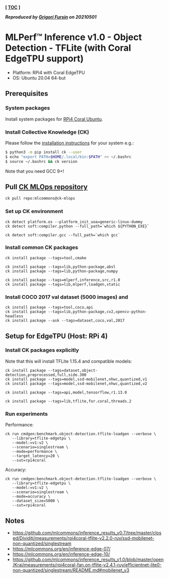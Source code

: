 **[ [TOC](../README.md) ]**

***Reproduced by [Grigori Fursin](https://cKnowledge.io/@gfursin) on 20210501***

# MLPerf&trade; Inference v1.0 - Object Detection - TFLite (with Coral EdgeTPU support)

* Platform: RPi4 with Coral EdgeTPU
* OS: Ubuntu 20.04 64-but

## Prerequisites

### System packages

Install system packages for [RPi4 Coral Ubuntu](../platform/rpi4-coral-ubuntu.md).

### Install Collective Knowledge (CK)

Please follow the [installation instructions](https://github.com/mlcommons/ck#installation) for your system e.g.:

```bash
$ python3 -m pip install ck --user
$ echo "export PATH=$HOME/.local/bin:$PATH" >> ~/.bashrc
$ source ~/.bashrc && ck version
```

Note that you need GCC 9+!

## Pull [CK MLOps repository]( https://github.com/mlcommons/ck-mlops )

```bash
ck pull repo:mlcommons@ck-mlops
```

### Set up CK environment

```
ck detect platform.os --platform_init_uoa=generic-linux-dummy
ck detect soft:compiler.python --full_path=`which ${PYTHON_EXE}`

ck detect soft:compiler.gcc --full_path=`which gcc`
```

### Install common CK packages
```
ck install package --tags=tool,cmake

ck install package --tags=lib,python-package,absl
ck install package --tags=lib,python-package,numpy

ck install package --tags=mlperf,inference,src,r1.0
ck install package --tags=lib,mlperf,loadgen,static
```

### Install COCO 2017 val dataset (5000 images) and 

```
ck install package --tags=tool,coco,api
ck install package --tags=lib,python-package,cv2,opencv-python-headless
ck install package --ask --tags=dataset,coco,val,2017
```

## Setup for EdgeTPU (Host: RPi 4)

### Install CK packages explicitly

Note that this will install TFLite 1.15.4 and compatible models:

```
ck install package --tags=dataset,object-detection,preprocessed,full,side.300
ck install package --tags=model,ssd-mobilenet,nhwc,quantized,v1 
ck install package --tags=model,ssd-mobilenet,nhwc,quantized,v2

ck install package --tags=api,model,tensorflow,r1.13.0

ck install package --tags=lib,tflite,for.coral,threads.2

```

### Run experiments

Performance:

```
ck run cmdgen:benchmark.object-detection.tflite-loadgen --verbose \
   --library=tflite-edgetpu \
   --model:=v1:v2 \
   --scenario=singlestream \
   --mode=performance \
   --target_latency=20 \
   --sut=rpi4coral
```

Accuracy:

```
ck run cmdgen:benchmark.object-detection.tflite-loadgen --verbose \
   --library=tflite-edgetpu \
   --model:=v1:v2 \
   --scenario=singlestream \
   --mode=accuracy \
   --dataset_size=5000 \
   --sut=rpi4coral
```


## Notes

* https://github.com/mlcommons/inference_results_v0.7/tree/master/closed/Dividiti/measurements/rpi4coral-tflite-v2.2.0-ruy/ssd-mobilenet-non-quantized/singlestream
* https://mlcommons.org/en/inference-edge-07/
* https://mlcommons.org/en/inference-edge-10/
* https://github.com/mlcommons/inference_results_v1.0/blob/master/open/Krai/measurements/rpi4coral-fan.on-tflite-v2.4.1-ruy/efficientnet-lite0-non-quantized/singlestream/README.md#mobilenet_v3


